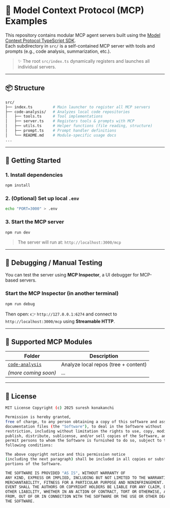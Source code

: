 # 🤖 Model Context Protocol (MCP) Examples

This repository contains modular MCP agent servers built using the [Model Context Protocol TypeScript SDK](https://github.com/modelcontextprotocol/typescript-sdk).  
Each subdirectory in `src/` is a self-contained MCP server with tools and prompts (e.g., code analysis, summarization, etc.).

> ✨ The root `src/index.ts` dynamically registers and launches all individual servers.

---

## 📦 Structure

```bash
src/
├── index.ts         # Main launcher to register all MCP servers
├── code-analysis/   # Analyzes local code repositories
│   ├── tools.ts     # Tool implementations
│   ├── server.ts    # Registers tools & prompts with MCP
│   ├── utils.ts     # Helper functions (file reading, structure)
│   ├── prompt.ts    # Prompt handler definitions
│   └── README.md    # Module-specific usage docs
...
```

---

## 🚀 Getting Started

### 1. Install dependencies

```bash
npm install
```

### 2. (Optional) Set up local `.env`

```bash
echo "PORT=3000" > .env
```

### 3. Start the MCP server

```bash
npm run dev
```

> The server will run at:
> `http://localhost:3000/mcp`

---

## 🧪 Debugging / Manual Testing

You can test the server using **MCP Inspector**, a UI debugger for MCP-based servers.

### Start the MCP Inspector (in another terminal)

```bash
npm run debug
```

Then open:
👉 `http://127.0.0.1:6274`
and connect to `http://localhost:3000/mcp` using **Streamable HTTP**.

---

## 🧩 Supported MCP Modules

| Folder                                           | Description                          |
| ------------------------------------------------ | ------------------------------------ |
| [`code-analysis`](./src/code-analysis/README.md) | Analyze local repos (tree + content) |
| *(more coming soon)*                             | ...                                  |

---

## 📜 License

```bash
MIT License Copyright (c) 2025 suresh konakanchi

Permission is hereby granted,
free of charge, to any person obtaining a copy of this software and associated
documentation files (the "Software"), to deal in the Software without
restriction, including without limitation the rights to use, copy, modify, merge,
publish, distribute, sublicense, and/or sell copies of the Software, and to
permit persons to whom the Software is furnished to do so, subject to the
following conditions:

The above copyright notice and this permission notice
(including the next paragraph) shall be included in all copies or substantial
portions of the Software.

THE SOFTWARE IS PROVIDED "AS IS", WITHOUT WARRANTY OF
ANY KIND, EXPRESS OR IMPLIED, INCLUDING BUT NOT LIMITED TO THE WARRANTIES OF
MERCHANTABILITY, FITNESS FOR A PARTICULAR PURPOSE AND NONINFRINGEMENT. IN NO
EVENT SHALL THE AUTHORS OR COPYRIGHT HOLDERS BE LIABLE FOR ANY CLAIM, DAMAGES OR
OTHER LIABILITY, WHETHER IN AN ACTION OF CONTRACT, TORT OR OTHERWISE, ARISING
FROM, OUT OF OR IN CONNECTION WITH THE SOFTWARE OR THE USE OR OTHER DEALINGS IN
THE SOFTWARE.
```
